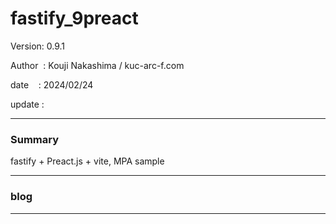 ﻿# fastify_9preact

 Version: 0.9.1

 Author  : Kouji Nakashima / kuc-arc-f.com

 date    : 2024/02/24

 update  : 

***
### Summary

fastify + Preact.js + vite, MPA sample

***
### blog 


***

